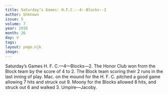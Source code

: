 ```yaml
---
title: Saturday’s Games: H.F.C.--4--Blocks--2
author: Unknown
issue: 5
volume: 7
year: 1916
month: 26
day: V
tags:
layout: page.njk
image:
---
```

Saturday’s Games    H. F. C.—4—Blocks—2.       The Honor Club won from the Block team by the score of 4 to 2.       The Block team scoring their 2 runs in the last inning of play. Mac. on the mound for the H. F. C. pitched a good game allowing 7 hits and struck out 9.       Moony for the Blocks allowed 8 hits, and struck out 6 and walked 3.       Umpire—Jacoby.    
